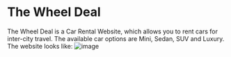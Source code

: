 # The Wheel Deal
The Wheel Deal is a Car Rental Website, which allows you to rent cars for inter-city travel.
The available car options are Mini, Sedan, SUV and Luxury.
The website looks like:
![image](https://user-images.githubusercontent.com/91306009/227005563-6bbcb73a-e408-425f-b9a4-c077fc9ff6be.png)

